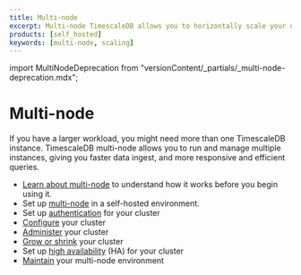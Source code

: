 ```yaml
---
title: Multi-node
excerpt: Multi-node TimescaleDB allows you to horizontally scale your database
products: [self_hosted]
keywords: [multi-node, scaling]
---
```


import MultiNodeDeprecation from "versionContent/_partials/_multi-node-deprecation.mdx";

<MultiNodeDeprecation />

# Multi-node

If you have a larger workload, you might need more than one TimescaleDB
instance. TimescaleDB multi-node allows you to run and manage multiple instances,
giving you faster data ingest, and more responsive and efficient queries.

*   [Learn about multi-node][about-multi-node] to understand how it works
    before you begin using it.
*   Set up [multi-node][setup-selfhosted] in a self-hosted environment.
*   Set up [authentication][multi-node-auth] for your cluster
*   [Configure][multi-node-config] your cluster
*   [Administer][multi-node-administration] your cluster
*   [Grow or shrink][multi-node-grow-shrink] your cluster
*   Set up [high availability][multi-node-ha] (HA) for your cluster
*   [Maintain][multi-node-maintenance] your multi-node environment

[about-multi-node]: /self-hosted/:currentVersion:/multinode-timescaledb/about-multinode/
[multi-node-administration]: /self-hosted/:currentVersion:/multinode-timescaledb/multinode-administration/
[multi-node-auth]: /self-hosted/:currentVersion:/multinode-timescaledb/multinode-auth/
[multi-node-config]: /self-hosted/:currentVersion:/multinode-timescaledb/multinode-config/
[multi-node-grow-shrink]: /self-hosted/:currentVersion:/multinode-timescaledb/multinode-grow-shrink/
[multi-node-ha]: /self-hosted/:currentVersion:/multinode-timescaledb/multinode-ha/
[multi-node-maintenance]: /self-hosted/:currentVersion:/multinode-timescaledb/multinode-maintenance/
[setup-selfhosted]: /self-hosted/:currentVersion:/multinode-timescaledb/multinode-setup/